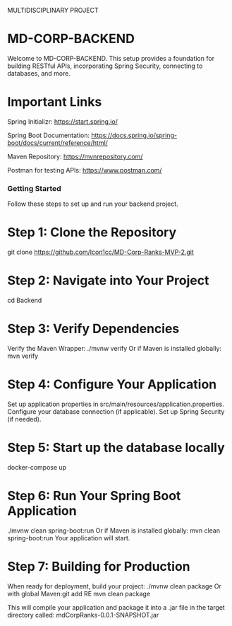 MULTIDISCIPLINARY PROJECT

# MD-CORP-BACKEND
Welcome to MD-CORP-BACKEND. This setup provides a foundation for building RESTful APIs, incorporating Spring Security, connecting to databases, and more.

# Important Links
Spring Initializr: https://start.spring.io/

Spring Boot Documentation: https://docs.spring.io/spring-boot/docs/current/reference/html/

Maven Repository: https://mvnrepository.com/

Postman for testing APIs: https://www.postman.com/

### Getting Started

Follow these steps to set up and run your backend project.

# Step 1: Clone the Repository
git clone https://github.com/Icon1cc/MD-Corp-Ranks-MVP-2.git

# Step 2: Navigate into Your Project
cd Backend

# Step 3: Verify Dependencies
Verify the Maven Wrapper:
./mvnw verify
Or if Maven is installed globally:
mvn verify

# Step 4: Configure Your Application
Set up application properties in src/main/resources/application.properties.
Configure your database connection (if applicable).
Set up Spring Security (if needed).

# Step 5: Start up the database locally
docker-compose up

# Step 6: Run Your Spring Boot Application
./mvnw clean spring-boot:run
Or if Maven is installed globally:
mvn clean spring-boot:run
Your application will start.

# Step 7: Building for Production
When ready for deployment, build your project:
./mvnw clean package
Or with global Maven:git add RE 
mvn clean package

This will compile your application and package it into a .jar file in the target directory called:
mdCorpRanks-0.0.1-SNAPSHOT.jar